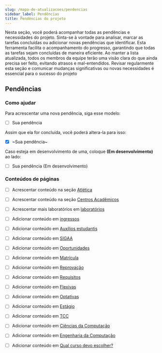 ```yaml
---
slug: /mapa-de-atualizacoes/pendencias
sidebar_label: Pendências
title: Pendências do projeto
---
```


Nesta seção, você poderá acompanhar todas as pendências e necessidades do projeto. Sinta-se à vontade para analisar, marcar as tarefas concluídas ou adicionar novas pendências que identificar. Esta ferramenta facilita o acompanhamento do progresso, garantindo que todas as tarefas sejam concluídas de maneira eficiente. Ao manter a lista atualizada, todos os membros da equipe terão uma visão clara do que ainda precisa ser feito, evitando atrasos e mal-entendidos. Revisar regularmente esta seção e comunicar mudanças significativas ou novas necessidades é essencial para o sucesso do projeto

## Pendências

### Como ajudar

Para acrescentar uma nova pendência, siga esse modelo:

- [ ] Sua pendência

Assim que ela for concluída, você poderá altera-la para isso:

- [x] ~Sua pendência~

Caso esteja em desenvolvimento de uma, coloque **(Em desenvolvimento)** ao lado:

- [ ] Sua pendência (Em desenvolvimento)

### Conteúdos de páginas

- [ ] Acrescentar conteúdo na seção [Atlética](/docs/centro-de-informatica/atletica)

- [ ] Acrescentar conteúdo na seção [Centros Acadêmicos](/docs/centro-de-informatica/vida-academica/disciplinas/cas)

- [ ] Acrescentar mais laboratórios em [laboratórios](/docs/centro-de-informatica/laboratorios)

- [ ] Adicionar conteúdo em [ingressos](/docs/centro-de-informatica/vida-academica/ingresso)

- [ ] Adicionar conteúdo em [Auxílios estudantis](/docs/centro-de-informatica/vida-academica/auxilios)
- [ ] Adicionar conteúdo em [SIGAA](/docs/centro-de-informatica/vida-academica/sigaa)

- [ ] Adicionar conteúdo em [Oportunidades](/docs/centro-de-informatica/vida-academica/oportunidades)

- [ ] Adicionar conteúdo em [Matrícula](/docs/centro-de-informatica/vida-academica/disciplinas/matricula)

- [ ] Adicionar conteúdo em [Reprovação](/docs/centro-de-informatica/vida-academica/disciplinas/reprovacao)

- [ ] Adicionar conteúdo em [Requisitos](/docs/centro-de-informatica/vida-academica/disciplinas/requisitos)

- [ ] Adicionar conteúdo em [Flexivas](/docs/centro-de-informatica/vida-academica/disciplinas/flexivas)

- [ ] Adicionar conteúdo em [Optativas](/docs/centro-de-informatica/vida-academica/disciplinas/optativas)

- [ ] Adicionar conteúdo em [Estágio](/docs/centro-de-informatica/vida-academica/disciplinas/estagio)

- [ ] Adicionar conteúdo em [TCC](/docs/centro-de-informatica/vida-academica/disciplinas/tcc)

- [ ] Adicionar conteúdo em [Ciências da Computação](/docs/centro-de-informatica/cursos/cc)

- [ ] Adicionar conteúdo em [Engenharia da Computação](/docs/centro-de-informatica/cursos/ec)

- [ ] Adicionar conteúdo em [Qual curso devo escolher?](/docs/centro-de-informatica/cursos/qual-escolher)
